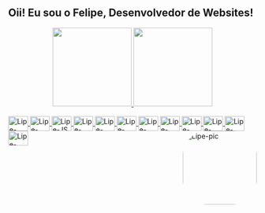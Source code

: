 ## Oii! Eu sou o Felipe, Desenvolvedor de Websites!

<div align="center">
  <a href="https://github.com/Ferpiz445">
  <img height="160em" src="https://github-readme-stats.vercel.app/api?username=Ferpiz445&show_icons=true&theme=dark&include_all_commits=true&count_private=true"/>
  <img height="160em" src="https://github-readme-stats.vercel.app/api/top-langs/?username=Ferpiz445&layout=compact&langs_count=7&theme=dark"/>
</div>

<div style="display: inline_block"><br>
  <img align="center" alt="Lipe-HTML" height="30" width="40" src="https://cdn.jsdelivr.net/gh/devicons/devicon/icons/html5/html5-original.svg" /> 
  <img align="center" alt="Lipe-CSS" height="30" width="40" src="https://cdn.jsdelivr.net/gh/devicons/devicon/icons/css3/css3-original.svg" /> 
  <img align="center" alt="Lipe-JS" height="30" width="40" src="https://cdn.jsdelivr.net/gh/devicons/devicon/icons/javascript/javascript-original.svg" /> 
  <img align="center" alt="Lipe-Angular" height="30" width="40" src="https://cdn.jsdelivr.net/gh/devicons/devicon/icons/angularjs/angularjs-original.svg" /> 
  <img align="center" alt="Lipe-React" height="30" width="40" src="https://cdn.jsdelivr.net/gh/devicons/devicon/icons/react/react-original.svg" /> 
  <img align="center" alt="Lipe-Vue" height="30" width="40" src="https://cdn.jsdelivr.net/gh/devicons/devicon/icons/vuejs/vuejs-original.svg" />
  <img align="center" alt="Lipe-Node" height="30" width="40" src="https://cdn.jsdelivr.net/gh/devicons/devicon/icons/nodejs/nodejs-original.svg" /> 
  <img align="center" alt="Lipe-Gulp" height="30" width="40" src="https://cdn.jsdelivr.net/gh/devicons/devicon/icons/gulp/gulp-plain.svg" /> 
  <img align="center" alt="Lipe-Webpack" height="30" width="40" src="https://cdn.jsdelivr.net/gh/devicons/devicon/icons/webpack/webpack-original.svg" /> 
  <img align="center" alt="Lipe-Jquery" height="30" width="40" src="https://cdn.jsdelivr.net/gh/devicons/devicon/icons/jquery/jquery-original.svg" /> 
  <img align="center" alt="Lipe-Bootstrap" height="30" width="40" src="https://cdn.jsdelivr.net/gh/devicons/devicon/icons/bootstrap/bootstrap-original.svg" /> 
  <img align="center" alt="Lipe-Express" height="30" width="40" src="https://cdn.jsdelivr.net/gh/devicons/devicon/icons/express/express-original.svg" />
  <img align="right" alt="Lipe-pic" height="150" style="border-radius:50px;" src="https://cdn.picrew.me/shareImg/org/202212/338224_UdMxF3qV.png">
</div>

##

